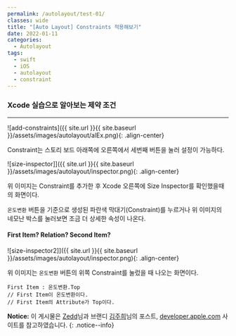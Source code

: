 ```yaml
---
permalink: /autolayout/test-01/
classes: wide
title: "[Auto Layout] Constraints 적용해보기"
date: 2022-01-11
categories:
  - Autolayout
tags:
  - swift
  - iOS
  - autolayout
  - constraint
---
```


### Xcode 실습으로 알아보는 제약 조건

---

![add-constraints]({{ site.url }}{{ site.baseurl }}/assets/images/autolayout/alEx.png){: .align-center}

Constraint는 스토리 보드 아래쪽에 오른쪽에서 세번째 버튼을 눌러 설정이 가능하다.

![size-inspector]]({{ site.url }}{{ site.baseurl }}/assets/images/autolayout/inspector.png){: .align-center}

위 이미지는 Constraint를 추가한 후 Xcode 오른쪽에 Size Inspector를 확인했을때의 화면이다.

`온도변환` 버튼을 기준으로 생성된 파란색 막대기(Constraint)를 누르거나 위 이미지의 네모난 박스를 눌러보면 조금 더 상세한 속성이 나온다.

#### 

#### First Item? Relation? Second Item?

![size-inspector2]]({{ site.url }}{{ site.baseurl }}/assets/images/autolayout/inspector.png){: .align-center}

위 이미지는 `온도변환` 버튼의 위쪽 Constraint를 눌렀을 때 나오는 화면이다.

```
First Item : 온도변환.Top
// First Item이 온도변환이다.
// First Item의 Attribute가 Top이다.
```

**Notice:** 이 게시물은 [Zedd](https://zeddios.tistory.com/380 "Zedd님 블로그")님과 브랜디 [김주희](http://labs.brandi.co.kr/2018/05/30/kimjh.html "브랜디 김주희님 포스트")님의 포스트, [developer.apple.com](https://developer.apple.com/library/archive/documentation/UserExperience/Conceptual/AutolayoutPG/index.html) 사이트를 참고하였습니다.
{: .notice--info}